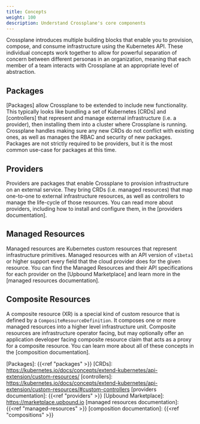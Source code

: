 ```yaml
---
title: Concepts
weight: 100
description: Understand Crossplane's core components
---
```


Crossplane introduces multiple building blocks that enable you to provision,
compose, and consume infrastructure using the Kubernetes API. These individual
concepts work together to allow for powerful separation of concern between
different personas in an organization, meaning that each member of a team
interacts with Crossplane at an appropriate level of abstraction.

## Packages

[Packages] allow Crossplane to be extended to include new functionality. This
typically looks like bundling a set of Kubernetes [CRDs] and [controllers] that
represent and manage external infrastructure (i.e. a provider), then installing
them into a cluster where Crossplane is running. Crossplane handles making sure
any new CRDs do not conflict with existing ones, as well as manages the RBAC and
security of new packages. Packages are not strictly required to be providers,
but it is the most common use-case for packages at this time.

## Providers

Providers are packages that enable Crossplane to provision infrastructure on an
external service. They bring CRDs (i.e. managed resources) that map one-to-one
to external infrastructure resources, as well as controllers to manage the
life-cycle of those resources. You can read more about providers, including how
to install and configure them, in the [providers documentation].

## Managed Resources

Managed resources are Kubernetes custom resources that represent infrastructure
primitives. Managed resources with an API version of `v1beta1` or higher support
every field that the cloud provider does for the given resource. You can find
the Managed Resources and their API specifications for each provider on
the [Upbound Marketplace] and learn more in the [managed resources documentation].

## Composite Resources

A composite resource (XR) is a special kind of custom resource that is defined
by a `CompositeResourceDefinition`. It composes one or more managed resources
into a higher level infrastructure unit. Composite resources are infrastructure
operator facing, but may optionally offer an application developer facing
composite resource claim that acts as a proxy for a composite resource. You can
learn more about all of these concepts in the [composition documentation].

<!-- Named Links -->

[Packages]: {{<ref "packages" >}}
[CRDs]: https://kubernetes.io/docs/concepts/extend-kubernetes/api-extension/custom-resources/
[controllers]: https://kubernetes.io/docs/concepts/extend-kubernetes/api-extension/custom-resources/#custom-controllers
[providers documentation]: {{<ref "providers" >}}
[Upbound Marketplace]: https://marketplace.upbound.io
[managed resources documentation]: {{<ref "managed-resources" >}}
[composition documentation]: {{<ref "compositions" >}}
